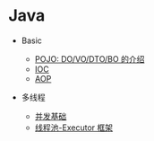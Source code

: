 # Java <!-- {docsify-ignore} -->

- Basic

  - [POJO: DO/VO/DTO/BO 的介绍](/Backend/java/basic/POJO.md)
  - [IOC](/Backend/java/basic/IOC.md)
  - [AOP](/Backend/java/basic/AOP.md)

- 多线程

  - [并发基础](/Backend/java/multi_thread/并发基础.md)
  - [线程池-Executor 框架](/Backend/java/multi_thread/线程池-Executor框架.md)
